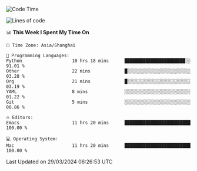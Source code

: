 <!--START_SECTION:waka-->
![Code Time](http://img.shields.io/badge/Code%20Time-1%2C882%20hrs%204%20mins-blue)

![Lines of code](https://img.shields.io/badge/From%20Hello%20World%20I%27ve%20Written-293.9%20thousand%20lines%20of%20code-blue)

📊 **This Week I Spent My Time On** 

```text
🕑︎ Time Zone: Asia/Shanghai

💬 Programming Languages: 
Python                   10 hrs 18 mins      ███████████████████████░░   91.01 % 
Other                    22 mins             █░░░░░░░░░░░░░░░░░░░░░░░░   03.28 % 
Org                      21 mins             █░░░░░░░░░░░░░░░░░░░░░░░░   03.19 % 
YAML                     8 mins              ░░░░░░░░░░░░░░░░░░░░░░░░░   01.22 % 
Git                      5 mins              ░░░░░░░░░░░░░░░░░░░░░░░░░   00.86 % 

🔥 Editors: 
Emacs                    11 hrs 20 mins      █████████████████████████   100.00 % 

💻 Operating System: 
Mac                      11 hrs 20 mins      █████████████████████████   100.00 % 
```


 Last Updated on 29/03/2024 06:26:53 UTC
<!--END_SECTION:waka-->
